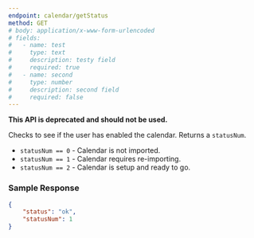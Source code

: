 ```yaml
---
endpoint: calendar/getStatus
method: GET
# body: application/x-www-form-urlencoded
# fields: 
#   - name: test
#     type: text
#     description: testy field
#     required: true
#   - name: second
#     type: number
#     description: second field
#     required: false
---
```


**This API is deprecated and should not be used.**

Checks to see if the user has enabled the calendar. Returns a `statusNum`.

- `statusNum == 0` - Calendar is not imported.
- `statusNum == 1` - Calendar requires re-importing.
- `statusNum == 2` - Calendar is setup and ready to go.

### Sample Response
```json
{
	"status": "ok",
	"statusNum": 1
}
```